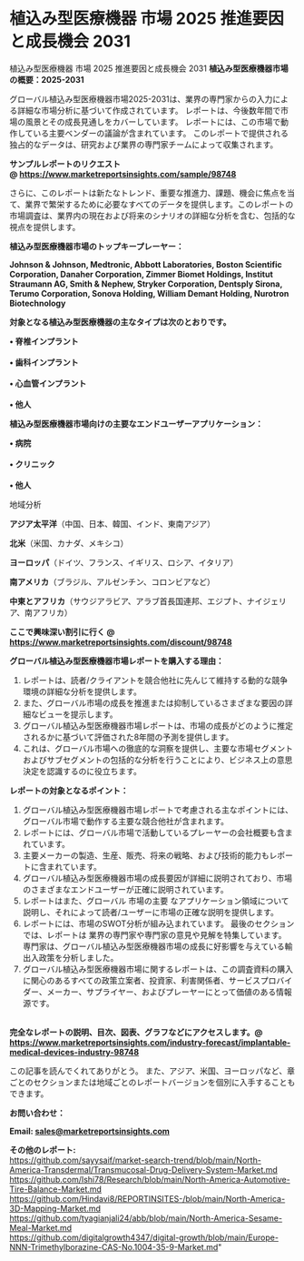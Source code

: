 # 植込み型医療機器 市場 2025 推進要因と成長機会 2031
植込み型医療機器 市場 2025 推進要因と成長機会 2031
<strong><b>植込み型医療機器市場の概要：2025-2031</b></strong>

グローバル植込み型医療機器市場2025-2031は、業界の専門家からの入力による詳細な市場分析に基づいて作成されています。 レポートは、今後数年間で市場の風景とその成長見通しをカバーしています。 レポートには、この市場で動作している主要ベンダーの議論が含まれています。 このレポートで提供される独占的なデータは、研究および業界の専門家チームによって収集されます。

<strong>サンプルレポートのリクエスト @ <a href=https://www.marketreportsinsights.com/sample/98748>https://www.marketreportsinsights.com/sample/98748</a></strong>

さらに、このレポートは新たなトレンド、重要な推進力、課題、機会に焦点を当て、業界で繁栄するために必要なすべてのデータを提供します。このレポートの市場調査は、業界内の現在および将来のシナリオの詳細な分析を含む、包括的な視点を提供します。

<strong>植込み型医療機器市場のトップキープレーヤー：</strong>

<strong>Johnson & Johnson, Medtronic, Abbott Laboratories, Boston Scientific Corporation, Danaher Corporation, Zimmer Biomet Holdings, Institut Straumann AG, Smith & Nephew, Stryker Corporation, Dentsply Sirona, Terumo Corporation, Sonova Holding, William Demant Holding, Nurotron Biotechnology</strong>

<strong><b>対象となる植込み型医療機器の主なタイプは次のとおりです。</b></strong>

<strong>• 脊椎インプラント<br><br>• 歯科インプラント<br><br>• 心血管インプラント<br><br>• 他人</strong>

<strong><b>植込み型医療機器市場向けの主要なエンドユーザーアプリケーション：</b></strong>

<strong>• 病院<br><br>• クリニック<br><br>• 他人</strong>

 地域分析

<strong><b>アジア太平洋</b></strong>（中国、日本、韓国、インド、東南アジア）

<strong><b>北米</b></strong>（米国、カナダ、メキシコ）

<strong><b>ヨーロッパ</b></strong>（ドイツ、フランス、イギリス、ロシア、イタリア）

<strong><b>南アメリカ</b></strong>（ブラジル、アルゼンチン、コロンビアなど）

<strong><b>中東とアフリカ</b></strong>（サウジアラビア、アラブ首長国連邦、エジプト、ナイジェリア、南アフリカ）

<strong>ここで興味深い割引に行く @ <a href=https://www.marketreportsinsights.com/discount/98748>https://www.marketreportsinsights.com/discount/98748</a></strong>

<strong><b>グローバル植込み型医療機器市場レポートを購入する理由：</b></strong>
<ol>
  <li>レポートは、読者/クライアントを競合他社に先んじて維持する動的な競争環境の詳細な分析を提供します。</li>
  <li>また、グローバル市場の成長を推進または抑制しているさまざまな要因の詳細なビューを提示します。</li>
  <li>グローバル植込み型医療機器市場レポートは、市場の成長がどのように推定されるかに基づいて評価された8年間の予測を提供します。</li>
  <li>これは、グローバル市場への徹底的な洞察を提供し、主要な市場セグメントおよびサブセグメントの包括的な分析を行うことにより、ビジネス上の意思決定を認識するのに役立ちます。</li>
</ol>
<strong><b>レポートの対象となるポイント：</b></strong>
<ol>
  <li>グローバル植込み型医療機器市場レポートで考慮される主なポイントには、グローバル市場で動作する主要な競合他社が含まれます。</li>
  <li>レポートには、グローバル市場で活動しているプレーヤーの会社概要も含まれています。</li>
  <li>主要メーカーの製造、生産、販売、将来の戦略、および技術的能力もレポートに含まれています。</li>
  <li>グローバル植込み型医療機器市場の成長要因が詳細に説明されており、市場のさまざまなエンドユーザーが正確に説明されています。</li>
  <li>レポートはまた、グローバル 市場の主要 なアプリケーション領域について説明し、それによって読者/ユーザーに市場の正確な説明を提供します。</li>
  <li>レポートには、市場のSWOT分析が組み込まれています。 最後のセクションでは、レポートは 業界の専門家や専門家の意見や見解を特集しています。 専門家は、グローバル植込み型医療機器市場の成長に好影響を与えている輸出入政策を分析しました。</li>
  <li>グローバル植込み型医療機器市場に関するレポートは、この調査資料の購入に関心のあるすべての政策立案者、投資家、利害関係者、サービスプロバイダー、メーカー、サプライヤー、およびプレーヤーにとって価値のある情報源です。</li>
</ol><br>
<strong>完全なレポートの説明、目次、図表、グラフなどにアクセスします。@ <a href=https://www.marketreportsinsights.com/industry-forecast/implantable-medical-devices-industry-98748>https://www.marketreportsinsights.com/industry-forecast/implantable-medical-devices-industry-98748</a></strong>

この記事を読んでくれてありがとう。 また、アジア、米国、ヨーロッパなど、章ごとのセクションまたは地域ごとのレポートバージョンを個別に入手することもできます。

<strong><b>お問い合わせ：</b></strong>

<strong>Email: </strong><a href=mailto:sales@marketreportsinsights.com><strong>sales@marketreportsinsights.com</strong></a>

<strong>その他のレポート:</strong>
<br>
<a href=https://github.com/sayysaif/market-search-trend/blob/main/North-America-Transdermal/Transmucosal-Drug-Delivery-System-Market.md>https://github.com/sayysaif/market-search-trend/blob/main/North-America-Transdermal/Transmucosal-Drug-Delivery-System-Market.md</a>
<br>
<a href=https://github.com/Ishi78/Research/blob/main/North-America-Automotive-Tire-Balance-Market.md>https://github.com/Ishi78/Research/blob/main/North-America-Automotive-Tire-Balance-Market.md</a>
<br>
<a href=https://github.com/Hindavi8/REPORTINSITES-/blob/main/North-America-3D-Mapping-Market.md>https://github.com/Hindavi8/REPORTINSITES-/blob/main/North-America-3D-Mapping-Market.md</a>
<br>
<a href=https://github.com/tyagianjali24/abb/blob/main/North-America-Sesame-Meal-Market.md>https://github.com/tyagianjali24/abb/blob/main/North-America-Sesame-Meal-Market.md</a>
<br>
<a href=https://github.com/digitalgrowth4347/digital-growth/blob/main/Europe-NNN-Trimethylborazine-CAS-No.1004-35-9-Market.md>https://github.com/digitalgrowth4347/digital-growth/blob/main/Europe-NNN-Trimethylborazine-CAS-No.1004-35-9-Market.md</a>"
